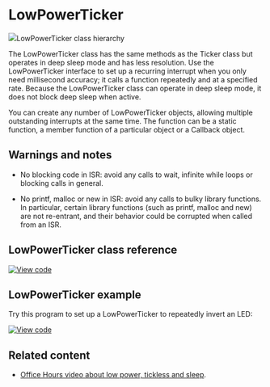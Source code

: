 # LowPowerTicker

<span class="images">![](https://os.mbed.com/docs/mbed-os/6.0.0-preview/mbed-os-api-doxy/classmbed_1_1_low_power_ticker.png)<span>LowPowerTicker class hierarchy</span></span>

The LowPowerTicker class has the same methods as the Ticker class but operates in deep sleep mode and has less resolution. Use the LowPowerTicker interface to set up a recurring interrupt when you only need millisecond accuracy; it calls a function repeatedly and at a specified rate. Because the LowPowerTicker class can operate in deep sleep mode, it does not block deep sleep when active.

You can create any number of LowPowerTicker objects, allowing multiple outstanding interrupts at the same time. The function can be a static function, a member function of a particular object or a Callback object.

## Warnings and notes

- No blocking code in ISR: avoid any calls to wait, infinite while loops or blocking calls in general.

- No printf, malloc or new in ISR: avoid any calls to bulky library functions. In particular, certain library functions (such as printf, malloc and new) are not re-entrant, and their behavior could be corrupted when called from an ISR.

## LowPowerTicker class reference

[![View code](https://www.mbed.com/embed/?type=library)](https://os.mbed.com/docs/mbed-os/6.0.0-preview/mbed-os-api-doxy/classmbed_1_1_low_power_ticker.html)

## LowPowerTicker example

Try this program to set up a LowPowerTicker to repeatedly invert an LED:

[![View code](https://www.mbed.com/embed/?url=https://github.com/ARMmbed/mbed-os-examples-docs_only/blob/master/APIs_Drivers/lowpowerTicker_ex_1/)](https://github.com/ARMmbed/mbed-os-examples-docs_only/blob/master/APIs_Drivers/lowpowerTicker_ex_1/main.cpp)

## Related content

- [Office Hours video about low power, tickless and sleep](https://www.youtube.com/watch?v=OFfOlBaegdg).
